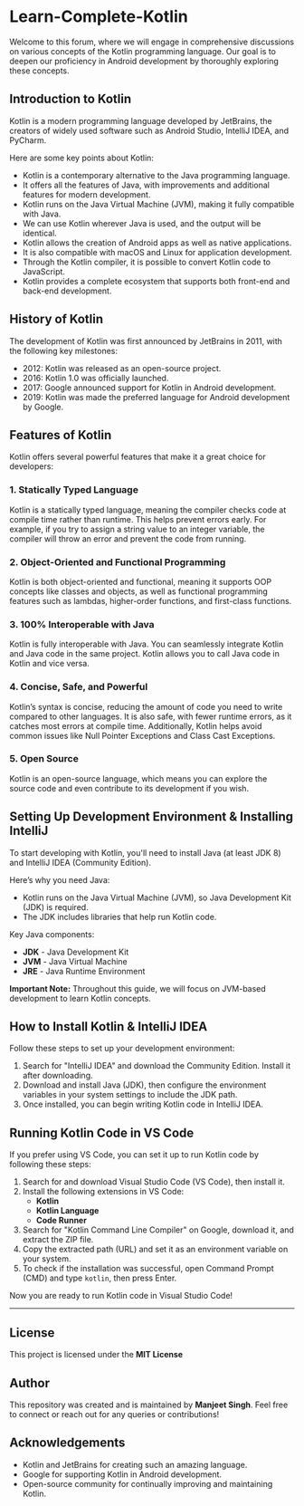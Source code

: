 # Learn-Complete-Kotlin

<p>Welcome to this forum, where we will engage in comprehensive discussions on various concepts of the Kotlin programming language. Our goal is to deepen our proficiency in Android development by thoroughly exploring these concepts.</p>

## Introduction to Kotlin

<p>Kotlin is a modern programming language developed by JetBrains, the creators of widely used software such as Android Studio, IntelliJ IDEA, and PyCharm.</p>

<p>Here are some key points about Kotlin:</p>
<ul>
  <li>Kotlin is a contemporary alternative to the Java programming language.</li>
  <li>It offers all the features of Java, with improvements and additional features for modern development.</li>
  <li>Kotlin runs on the Java Virtual Machine (JVM), making it fully compatible with Java.</li>
  <li>We can use Kotlin wherever Java is used, and the output will be identical.</li>
  <li>Kotlin allows the creation of Android apps as well as native applications.</li>
  <li>It is also compatible with macOS and Linux for application development.</li>
  <li>Through the Kotlin compiler, it is possible to convert Kotlin code to JavaScript.</li>
  <li>Kotlin provides a complete ecosystem that supports both front-end and back-end development.</li>
</ul>

## History of Kotlin

<p>The development of Kotlin was first announced by JetBrains in 2011, with the following key milestones:</p>
<ul>
  <li>2012: Kotlin was released as an open-source project.</li>
  <li>2016: Kotlin 1.0 was officially launched.</li>
  <li>2017: Google announced support for Kotlin in Android development.</li>
  <li>2019: Kotlin was made the preferred language for Android development by Google.</li>
</ul>

## Features of Kotlin

<p>Kotlin offers several powerful features that make it a great choice for developers:</p>

### 1. Statically Typed Language

<p>Kotlin is a statically typed language, meaning the compiler checks code at compile time rather than runtime. This helps prevent errors early. For example, if you try to assign a string value to an integer variable, the compiler will throw an error and prevent the code from running.</p>

### 2. Object-Oriented and Functional Programming

<p>Kotlin is both object-oriented and functional, meaning it supports OOP concepts like classes and objects, as well as functional programming features such as lambdas, higher-order functions, and first-class functions.</p>

### 3. 100% Interoperable with Java

<p>Kotlin is fully interoperable with Java. You can seamlessly integrate Kotlin and Java code in the same project. Kotlin allows you to call Java code in Kotlin and vice versa.</p>

### 4. Concise, Safe, and Powerful

<p>Kotlin’s syntax is concise, reducing the amount of code you need to write compared to other languages. It is also safe, with fewer runtime errors, as it catches most errors at compile time. Additionally, Kotlin helps avoid common issues like Null Pointer Exceptions and Class Cast Exceptions.</p>

### 5. Open Source

<p>Kotlin is an open-source language, which means you can explore the source code and even contribute to its development if you wish.</p>

## Setting Up Development Environment & Installing IntelliJ

<p>To start developing with Kotlin, you'll need to install Java (at least JDK 8) and IntelliJ IDEA (Community Edition).</p>

<p>Here’s why you need Java:</p>
<ul>
  <li>Kotlin runs on the Java Virtual Machine (JVM), so Java Development Kit (JDK) is required.</li>
  <li>The JDK includes libraries that help run Kotlin code.</li>
</ul>

<p>Key Java components:</p>
<ul>
  <li><strong>JDK</strong> - Java Development Kit</li>
  <li><strong>JVM</strong> - Java Virtual Machine</li>
  <li><strong>JRE</strong> - Java Runtime Environment</li>
</ul>

<p><strong>Important Note:</strong> Throughout this guide, we will focus on JVM-based development to learn Kotlin concepts.</p>

## How to Install Kotlin & IntelliJ IDEA

<p>Follow these steps to set up your development environment:</p>

<ol>
  <li>Search for "IntelliJ IDEA" and download the Community Edition. Install it after downloading.</li>
  <li>Download and install Java (JDK), then configure the environment variables in your system settings to include the JDK path.</li>
  <li>Once installed, you can begin writing Kotlin code in IntelliJ IDEA.</li>
</ol>

## Running Kotlin Code in VS Code

<p>If you prefer using VS Code, you can set it up to run Kotlin code by following these steps:</p>

<ol>
  <li>Search for and download Visual Studio Code (VS Code), then install it.</li>
  <li>Install the following extensions in VS Code:
    <ul>
      <li><strong>Kotlin</strong></li>
      <li><strong>Kotlin Language</strong></li>
      <li><strong>Code Runner</strong></li>
    </ul>
  </li>
  <li>Search for "Kotlin Command Line Compiler" on Google, download it, and extract the ZIP file.</li>
  <li>Copy the extracted path (URL) and set it as an environment variable on your system.</li>
  <li>To check if the installation was successful, open Command Prompt (CMD) and type <code>kotlin</code>, then press Enter.</li>
</ol>

<p>Now you are ready to run Kotlin code in Visual Studio Code!</p>

---

## License

This project is licensed under the **MIT License**

## Author

This repository was created and is maintained by **Manjeet Singh**. Feel free to connect or reach out for any queries or contributions!

## Acknowledgements

* Kotlin and JetBrains for creating such an amazing language.
* Google for supporting Kotlin in Android development.
* Open-source community for continually improving and maintaining Kotlin.